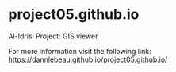 # project05.github.io

Al-Idrisi Project: GIS viewer

For more information visit the following link: https://dannlebeau.github.io/project05.github.io/
